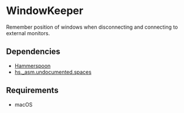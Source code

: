 # WindowKeeper

Remember position of windows when disconnecting and connecting to external monitors.

## Dependencies
* [Hammerspoon](https://www.hammerspoon.org)
* [hs._asm.undocumented.spaces](https://github.com/asmagill/hs._asm.undocumented.spaces)

## Requirements
* macOS
